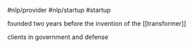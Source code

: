 #nlp/provider
#nlp/startup 
#startup 
 
founded two years before the invention of the [[transformer]]

clients in government and defense